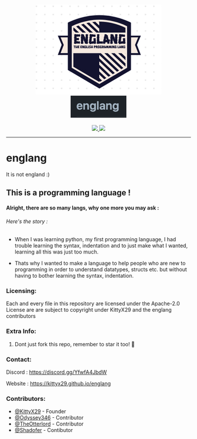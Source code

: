 <p align=center>
  <a href="https://github.com/KittyX29/englang">
    <img src="assets/englang-logo.jpg"></img><br>
    <img src="assets/englang-text.png"></img>
  </a>
  <br><br>
  <a href="https://discord.gg/YfwfA4JbdW">
    <img src="https://img.shields.io/discord/844279877503025182?label=Discord&logo=discord&logoColor=white&style=for-the-badge" />
  </a>
    <img src="https://img.shields.io/github/license/KittyX29/englang?style=for-the-badge" />
  <hr>
</p>

# englang

It is not england :)

## This is a programming language !

#### Alright, there are so many langs, why one more you may ask :

###### Here's the story :

- When I was learning python, my first programming language, I had trouble learning the syntax, indentation and to just make what I wanted, learning all this was just too much.

- Thats why I wanted to make a language to help people who are new to programming in order to understand datatypes, structs etc. but without having to bother learning the syntax, indentation.

### Licensing:

Each and every file in this repository are licensed under the Apache-2.0 License are are subject to copyright under KittyX29 and the englang contributors

### Extra Info:

1. Dont just fork this repo, remember to star it too! 🌟

### Contact:

Discord : https://discord.gg/YfwfA4JbdW

Website : https://kittyx29.github.io/englang

### Contributors:

- [@KittyX29](https://github.com/KittyX29) - Founder
- [@Odyssey346](https://github.com/Odyssey346) - Contributor
- [@TheOtterlord](https://github.com/TheOtterlord) - Contributor
- [@Shadofer](https://github.com/Shadofer) - Contibutor
